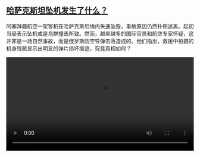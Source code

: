 <!--1735489024000-->
[哈萨克斯坦坠机发生了什么？](https://www.dw.com/zh/%E5%93%88%E8%90%A8%E5%85%8B%E6%96%AF%E5%9D%A6%E5%9D%A0%E6%9C%BA%E5%8F%91%E7%94%9F%E4%BA%86%E4%BB%80%E4%B9%88%EF%BC%9F/a-71169393)
------

<p>阿塞拜疆航空一架客机在哈萨克斯坦境内失速坠毁，事故原因仍然扑朔迷离。起初当局表示坠机或是鸟群撞击所致。然而，越来越多的国际官员和航空专家怀疑，这并非是一场自然事故，而是俄罗斯防空导弹击落造成的。他们指出，救援中拍摄的机身残骸显示出明显的弹片损坏痕迹，究竟真相如何？</small></p><video src="https://tvdownloaddw-a.akamaihd.net/Events/mp4/vdt_zh/2024/dwvgchi241227_bchi241227_planecrash-ltr-wide_01icw_AVC_1280x720.mp4" controls style="width:100%"></video>
